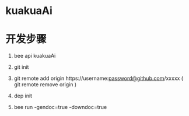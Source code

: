 # kuakuaAi 

# 开发步骤
1. bee api kuakuaAi
2. git init 
3. git remote add origin https://username:password@github.com/xxxxx  ( git remote remove origin )
4. dep init

5. bee run -gendoc=true -downdoc=true
